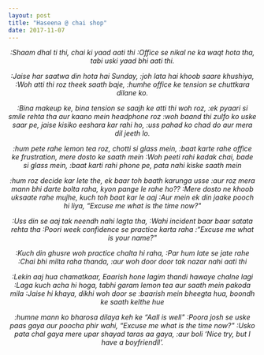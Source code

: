 ```yaml
---
layout: post
title: "Haseena @ chai shop"
date: 2017-11-07
---
```


<center>
<em><p>
:Shaam dhal ti thi, chai ki yaad aati thi
:Office se nikal ne ka waqt hota tha, tabi uski yaad bhi aati thi.

:Jaise har saatwa din hota hai Sunday,
:joh lata hai khoob saare khushiya,
:Woh atti thi roz theek saath baje,
:humhe office ke tension se chuttkara dilane ko.

:Bina makeup ke, bina tension se saajh ke atti thi woh roz,
:ek pyaari si smile rehta tha aur kaano mein headphone roz
:woh baand thi zulfo ko uske saar pe, jaise kisiko eeshara kar rahi ho,
:uss pahad ko chad do aur mera dil jeeth lo.

:hum pete rahe lemon tea roz, chotti si glass mein,
:baat karte rahe office ke frustration, mere dosto ke saath mein
:Woh peeti rahi kadak chai, bade si glass mein,
:baat karti rahi phone pe, pata nahi kiske saath mein

:hum roz decide kar lete the, ek baar toh baath karunga usse
:aur roz mera mann bhi darte bolta raha, kyon pange le rahe ho??
:Mere dosto ne khoob uksaate rahe mujhe, kuch toh baat kar le aaj
:Aur mein ek din jaake pooch hi liya, “Excuse me what is the time now?"

:Uss din se aaj tak neendh nahi lagta tha,
:Wahi incident baar baar satata rehta tha
:Poori week confidence se practice karta raha
:“Excuse me what is your name?"

:Kuch din ghusre woh practice chalta hi raha,
:Par hum late se jate rahe
:Chai bhi milta raha thanda,
:aur woh door door tak nazar nahi aati thi

:Lekin aaj hua chamatkaar, Eaarish hone lagim thandi hawaye chalne lagi
:Laga kuch acha hi hoga, tabhi garam lemon tea aur saath mein pakoda mila
:Jaise hi khaya, dikhi woh door se
:baarish mein bheegta hua, boondh ke saath kelthe hue

:humne mann ko bharosa dilaya keh ke “Aall is well"
:Poora josh se uske paas gaya aur poocha phir wahi, “Excuse me what is the
time now?"
:Usko pata chal gaya mere upar shayad taras aa gaya,
:aur boli ‘Nice try, but I have a boyfriendll’.
</p></em>
</center>
